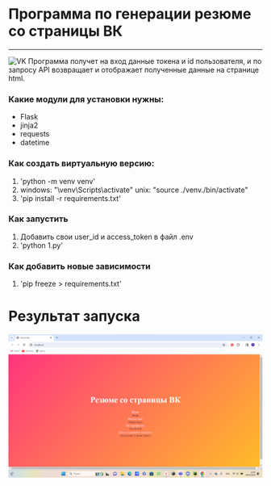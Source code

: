 # Программа по генерации резюме со страницы ВК

___
![VK](https://i.ytimg.com/vi/X_iDPIw0pIQ/maxresdefault.jpg)
Программа получет на вход данные токена и id пользователя, и по запросу API возвращает и отображает полученные данные на странице html.

### Какие модули для установки нужны:
* Flask
* jinja2
* requests
* datetime

### Как создать виртуальную версию:

1. 'python -m venv venv'
2. windows: "\venv\Scripts\activate" unix: "source ./venv./bin/activate"
3. 'pip install -r requirements.txt'

### Как запустить
1. Добавить свои user_id и access_token в файл .env
2. 'python 1.py'

### Как добавить новые зависимости
1. 'pip freeze > requirements.txt'

# Результат запуска
![img.png](img.png)

